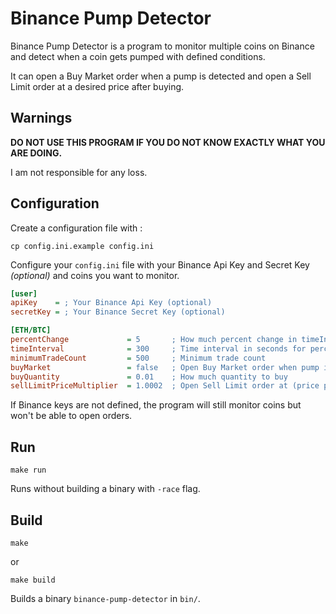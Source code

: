 # Binance Pump Detector

Binance Pump Detector is a program to monitor multiple coins on Binance and detect when a coin gets pumped with defined conditions.

It can open a Buy Market order when a pump is detected and open a Sell Limit order at a desired price after buying.

## Warnings

**DO NOT USE THIS PROGRAM IF YOU DO NOT KNOW EXACTLY WHAT YOU ARE DOING.**

I am not responsible for any loss.

## Configuration

Create a configuration file with :

`cp config.ini.example config.ini`

Configure your `config.ini` file with your Binance Api Key and Secret Key *(optional)* and coins you want to monitor.

```ini
[user]
apiKey    = ; Your Binance Api Key (optional)
secretKey = ; Your Binance Secret Key (optional)

[ETH/BTC]
percentChange             = 5       ; How much percent change in timeInterval
timeInterval              = 300     ; Time interval in seconds for percentChange
minimumTradeCount         = 500     ; Minimum trade count
buyMarket                 = false   ; Open Buy Market order when pump is detected
buyQuantity               = 0.01    ; How much quantity to buy
sellLimitPriceMultiplier  = 1.0002  ; Open Sell Limit order at (price pump is detected) * sellLimitPriceMultiplier
```

If Binance keys are not defined, the program will still monitor coins but won't be able to open orders.

## Run

`make run`

Runs without building a binary with `-race` flag.

## Build

`make`

or

`make build`

Builds a binary `binance-pump-detector` in `bin/`.